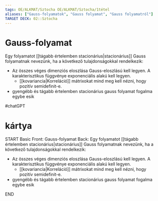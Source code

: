```yaml
---
tags: OE/ALKMAT/Sztocha OE/ALKMAT/Sztocha/1tétel
aliases: ["Gauss-folyamatok", "Gauss folyamat", "Gauss folyamatról"]
TARGET DECK: 02::Sztocha
---
```

# Gauss-folyamat
Egy folyamatot [[tágabb értelemben stacionárius|stacionárius]] Gauss folyamatnak nevezünk, ha a következő tulajdonságokkal rendelkezik:
- Az összes véges dimenziós eloszlása Gauss-eloszlású kell legyen. A karakterisztikus függvénye exponenciális alakú kell legyen.
	- [[kovariancia|Korreláció]] mátrixokat mind meg kell nézni, hogy pozitív semidefinit-e.
- gyengébb és tágabb értelemben stacionárius gauss folyamat fogalma egybe esik

#chatGPT 

# kártya
START
Basic
Front:
Gauss-folyamat
Back:
Egy folyamatot [[tágabb értelemben stacionárius|stacionárius]] Gauss folyamatnak nevezünk, ha a következő tulajdonságokkal rendelkezik:
- Az összes véges dimenziós eloszlása Gauss-eloszlású kell legyen. A karakterisztikus függvénye exponenciális alakú kell legyen.
	- [[kovariancia|Korreláció]] mátrixokat mind meg kell nézni, hogy pozitív semidefinit-e.
- gyengébb és tágabb értelemben stacionárius gauss folyamat fogalma egybe esik
<!--ID: 1686074984422-->
END